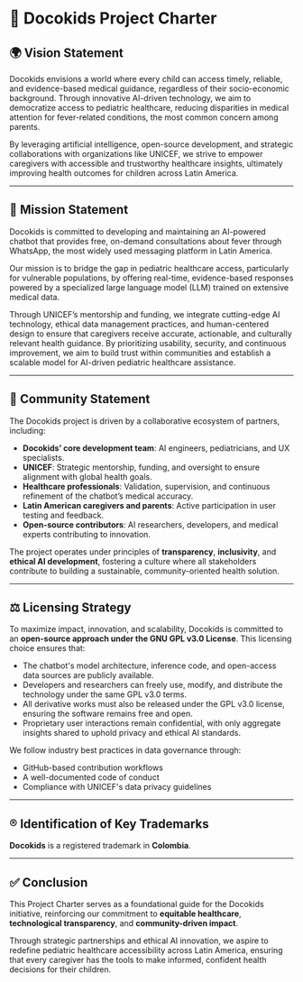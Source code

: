 # 📘 Docokids Project Charter

## 🌍 Vision Statement

Docokids envisions a world where every child can access timely, reliable, and evidence-based medical guidance, regardless of their socio-economic background. Through innovative AI-driven technology, we aim to democratize access to pediatric healthcare, reducing disparities in medical attention for fever-related conditions, the most common concern among parents.

By leveraging artificial intelligence, open-source development, and strategic collaborations with organizations like UNICEF, we strive to empower caregivers with accessible and trustworthy healthcare insights, ultimately improving health outcomes for children across Latin America.

---

## 🎯 Mission Statement

Docokids is committed to developing and maintaining an AI-powered chatbot that provides free, on-demand consultations about fever through WhatsApp, the most widely used messaging platform in Latin America.

Our mission is to bridge the gap in pediatric healthcare access, particularly for vulnerable populations, by offering real-time, evidence-based responses powered by a specialized large language model (LLM) trained on extensive medical data.

Through UNICEF’s mentorship and funding, we integrate cutting-edge AI technology, ethical data management practices, and human-centered design to ensure that caregivers receive accurate, actionable, and culturally relevant health guidance. By prioritizing usability, security, and continuous improvement, we aim to build trust within communities and establish a scalable model for AI-driven pediatric healthcare assistance.

---

## 👥 Community Statement

The Docokids project is driven by a collaborative ecosystem of partners, including:

- **Docokids’ core development team**: AI engineers, pediatricians, and UX specialists.
- **UNICEF**: Strategic mentorship, funding, and oversight to ensure alignment with global health goals.
- **Healthcare professionals**: Validation, supervision, and continuous refinement of the chatbot’s medical accuracy.
- **Latin American caregivers and parents**: Active participation in user testing and feedback.
- **Open-source contributors**: AI researchers, developers, and medical experts contributing to innovation.

The project operates under principles of **transparency**, **inclusivity**, and **ethical AI development**, fostering a culture where all stakeholders contribute to building a sustainable, community-oriented health solution.

---

## ⚖️ Licensing Strategy

To maximize impact, innovation, and scalability, Docokids is committed to an **open-source approach under the GNU GPL v3.0 License**. This licensing choice ensures that:

- The chatbot's model architecture, inference code, and open-access data sources are publicly available.
- Developers and researchers can freely use, modify, and distribute the technology under the same GPL v3.0 terms.
- All derivative works must also be released under the GPL v3.0 license, ensuring the software remains free and open.
- Proprietary user interactions remain confidential, with only aggregate insights shared to uphold privacy and ethical AI standards.

We follow industry best practices in data governance through:

- GitHub-based contribution workflows
- A well-documented code of conduct
- Compliance with UNICEF's data privacy guidelines

---

## ®️ Identification of Key Trademarks

**Docokids** is a registered trademark in **Colombia**.

---

## ✅ Conclusion

This Project Charter serves as a foundational guide for the Docokids initiative, reinforcing our commitment to **equitable healthcare**, **technological transparency**, and **community-driven impact**.

Through strategic partnerships and ethical AI innovation, we aspire to redefine pediatric healthcare accessibility across Latin America, ensuring that every caregiver has the tools to make informed, confident health decisions for their children.
